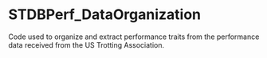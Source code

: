 # STDBPerf_DataOrganization
Code used to organize and extract performance traits from the performance data received from the US Trotting Association.
